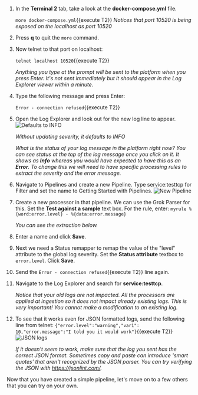 1. In the **Terminal 2** tab, take a look at the **docker-compose.yml** file. 
   
   `more docker-compose.yml`{{execute T2}}
   *Notices that port 10520 is being exposed on the localhost as port 10520*
2. Press **q** to quit the `more` command.
3. Now telnet to that port on localhost:

   `telnet localhost 10520`{{execute T2}}

   *Anything you type at the prompt will be sent to the platform when you press Enter. It's not sent immediately but it should appear in the Log Explorer viewer within a minute.*
4. Type the following message and press Enter:

   `Error - connection refused`{{execute T2}}
5. Open the Log Explorer and look out for the new log line to appear.
   ![Defaults to INFO](/technovangelist/scenarios/logsparse1/assets/defaultsinfo.png)

   *Without updating severity, it defaults to INFO*

   *What is the status of your log message in the platform right now? You can see status at the top of the log message once you click on it. It shows as **Info** whereas you would have expected to have this as an **Error**. To change this we will need to have specific processing rules to extract the severity and the error message.*
6. Navigate to Pipelines and create a new Pipeline. Type service:testtcp for Filter and set the name to Getting Started with Pipelines.
   ![New Pipeline](/technovangelist/scenarios/logsparse1/assets/newpipeline.png)
7. Create a new processor in that pipeline. We can use the Grok Parser for this. Set the **Test against a sample** text box. For the rule, enter:
   `myrule %{word:error.level} - %{data:error.message}`
   
   *You can see the extraction below.*
8. Enter a name and click **Save**.
9. Next we need a Status remapper to remap the value of the "level" attribute to the global log severity. Set the **Status attribute** textbox to `error.level`. Click **Save**.
10. Send the `Error - connection refused`{{execute T2}} line again.
11. Navigate to the Log Explorer and search for **service:testtcp**.
    
    *Notice that your old logs are not impacted. All the processors are applied at ingestion so it does not impact already existing logs. This is very important! You cannot make a modification to an existing log.*
12. To see that it works even for JSON formatted logs, send the following line from telnet:
    `{"error.level":"warning","var1": 10,"error.message":"I told you it would work"}`{{execute T2}}
    ![JSON logs](/technovangelist/scenarios/logsparse1/assets/jsonlogs.png)
    
    *If it doesn't seem to work, make sure that the log you sent has the correct JSON format. Sometimes copy and paste can introduce 'smart quotes' that aren't recognized by the JSON parser. You can try verifying the JSON with https://jsonlint.com/.*

Now that you have created a simple pipeline, let's move on to a few others that you can try on your own.

